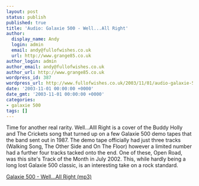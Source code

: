 ```yaml
---
layout: post
status: publish
published: true
title: 'Audio: Galaxie 500 - Well...All Right'
author:
  display_name: Andy
  login: admin
  email: andy@fullofwishes.co.uk
  url: http://www.grange85.co.uk
author_login: admin
author_email: andy@fullofwishes.co.uk
author_url: http://www.grange85.co.uk
wordpress_id: 387
wordpress_url: http://www.fullofwishes.co.uk/2003/11/01/audio-galaxie-500-wellall-right/
date: '2003-11-01 00:00:00 +0000'
date_gmt: '2003-11-01 00:00:00 +0000'
categories:
- galaxie 500
tags: []
---
```

<p>Time for another real rarity. Well...Alll Right is a cover of the Buddy Holly and The Crickets song that turned up on a few Galaxie 500 demo tapes that the band sent out in 1987. The demo tape officially had just three tracks (Walking Song, The Other Side and On The Floor) however a limited number had a further four tracks tacked onto the end. One of these, Open Road,  was this site's Track of the Month in July 2002. This, while hardly being a long lost Galaxie 500 classic, is an interesting take on a rock standard.</p>
<p><a href="http://www.box.net/shared/3b9xtjuqri">Galaxie 500 - Well...All Right (mp3)</a></p>
